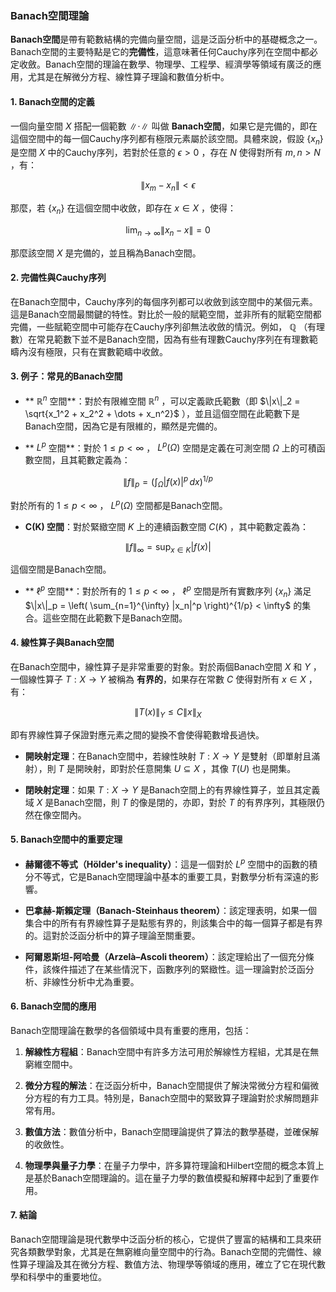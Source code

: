### Banach空間理論

**Banach空間**是帶有範數結構的完備向量空間，這是泛函分析中的基礎概念之一。Banach空間的主要特點是它的**完備性**，這意味著任何Cauchy序列在空間中都必定收斂。Banach空間的理論在數學、物理學、工程學、經濟學等領域有廣泛的應用，尤其是在解微分方程、線性算子理論和數值分析中。

#### 1. Banach空間的定義

一個向量空間  $`X`$  搭配一個範數  $`\|\cdot\|`$  叫做 **Banach空間**，如果它是完備的，即在這個空間中的每一個Cauchy序列都有極限元素屬於該空間。具體來說，假設  $`\{x_n\}`$  是空間  $`X`$  中的Cauchy序列，若對於任意的  $`\epsilon > 0`$ ，存在  $`N`$  使得對所有  $`m, n > N`$ ，有：

```math
\|x_m - x_n\| < \epsilon
```

那麼，若  $`\{x_n\}`$  在這個空間中收斂，即存在  $`x \in X`$ ，使得：

```math
\lim_{n \to \infty} \|x_n - x\| = 0
```

那麼該空間  $`X`$  是完備的，並且稱為Banach空間。

#### 2. 完備性與Cauchy序列

在Banach空間中，Cauchy序列的每個序列都可以收斂到該空間中的某個元素。這是Banach空間最關鍵的特性。對比於一般的賦範空間，並非所有的賦範空間都完備，一些賦範空間中可能存在Cauchy序列卻無法收斂的情況。例如， $`\mathbb{Q}`$ （有理數）在常見範數下並不是Banach空間，因為有些有理數Cauchy序列在有理數範疇內沒有極限，只有在實數範疇中收斂。

#### 3. 例子：常見的Banach空間

- ** $`\mathbb{R}^n`$  空間**：對於有限維空間  $`\mathbb{R}^n`$ ，可以定義歐氏範數（即  $`\|x\|_2 = \sqrt{x_1^2 + x_2^2 + \dots + x_n^2}`$ ），並且這個空間在此範數下是Banach空間，因為它是有限維的，顯然是完備的。
  
- ** $`L^p`$  空間**：對於  $`1 \leq p < \infty`$ ， $`L^p(\Omega)`$  空間是定義在可測空間  $`\Omega`$  上的可積函數空間，且其範數定義為：
  
```math
\|f\|_p = \left( \int_{\Omega} |f(x)|^p \, dx \right)^{1/p}
```

  對於所有的  $`1 \leq p < \infty`$ ， $`L^p(\Omega)`$  空間都是Banach空間。

- **C(K) 空間**：對於緊緻空間  $`K`$  上的連續函數空間  $`C(K)`$ ，其中範數定義為：
  
```math
\|f\|_\infty = \sup_{x \in K} |f(x)|
```

  這個空間是Banach空間。

- ** $`\ell^p`$  空間**：對於所有的  $`1 \leq p < \infty`$ ， $`\ell^p`$  空間是所有實數序列  $`\{x_n\}`$  滿足  $`\|x\|_p = \left( \sum_{n=1}^{\infty} |x_n|^p \right)^{1/p} < \infty`$  的集合。這些空間在此範數下是Banach空間。

#### 4. 線性算子與Banach空間

在Banach空間中，線性算子是非常重要的對象。對於兩個Banach空間  $`X`$  和  $`Y`$ ，一個線性算子  $`T: X \to Y`$  被稱為 **有界的**，如果存在常數  $`C`$  使得對所有  $`x \in X`$ ，有：

```math
\|T(x)\|_Y \leq C \|x\|_X
```

即有界線性算子保證對應元素之間的變換不會使得範數增長過快。

- **開映射定理**：在Banach空間中，若線性映射  $`T: X \to Y`$  是雙射（即單射且滿射），則  $`T`$  是開映射，即對於任意開集  $`U \subseteq X`$ ，其像  $`T(U)`$  也是開集。

- **閉映射定理**：如果  $`T: X \to Y`$  是Banach空間上的有界線性算子，並且其定義域  $`X`$  是Banach空間，則  $`T`$  的像是閉的，亦即，對於  $`T`$  的有界序列，其極限仍然在像空間內。

#### 5. Banach空間中的重要定理

- **赫爾德不等式（Hölder's inequality）**：這是一個對於  $`L^p`$  空間中的函數的積分不等式，它是Banach空間理論中基本的重要工具，對數學分析有深遠的影響。

- **巴拿赫-斯賴定理（Banach-Steinhaus theorem）**：該定理表明，如果一個集合中的所有有界線性算子是點態有界的，則該集合中的每一個算子都是有界的。這對於泛函分析中的算子理論至關重要。

- **阿爾恩斯坦-阿哈曼（Arzelà–Ascoli theorem）**：該定理給出了一個充分條件，該條件描述了在某些情況下，函數序列的緊緻性。這一理論對於泛函分析、非線性分析中尤為重要。

#### 6. Banach空間的應用

Banach空間理論在數學的各個領域中具有重要的應用，包括：

1. **解線性方程組**：Banach空間中有許多方法可用於解線性方程組，尤其是在無窮維空間中。

2. **微分方程的解法**：在泛函分析中，Banach空間提供了解決常微分方程和偏微分方程的有力工具。特別是，Banach空間中的緊致算子理論對於求解問題非常有用。

3. **數值方法**：數值分析中，Banach空間理論提供了算法的數學基礎，並確保解的收斂性。

4. **物理學與量子力學**：在量子力學中，許多算符理論和Hilbert空間的概念本質上是基於Banach空間理論的。這在量子力學的數值模擬和解釋中起到了重要作用。

#### 7. 結論

Banach空間理論是現代數學中泛函分析的核心，它提供了豐富的結構和工具來研究各類數學對象，尤其是在無窮維向量空間中的行為。Banach空間的完備性、線性算子理論及其在微分方程、數值方法、物理學等領域的應用，確立了它在現代數學和科學中的重要地位。